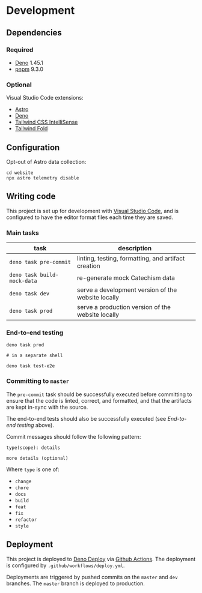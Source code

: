 # Development

## Dependencies

### Required

- [Deno](https://deno.land/) 1.45.1
- [pnpm](https://pnpm.io/) 9.3.0

### Optional

Visual Studio Code extensions:

- [Astro](https://marketplace.visualstudio.com/items?itemName=astro-build.astro-vscode)
- [Deno](https://marketplace.visualstudio.com/items?itemName=denoland.vscode-deno)
- [Tailwind CSS IntelliSense](https://marketplace.visualstudio.com/items?itemName=bradlc.vscode-tailwindcss)
- [Tailwind Fold](https://marketplace.visualstudio.com/items?itemName=stivo.tailwind-fold)

## Configuration

Opt-out of Astro data collection:

```
cd website
npx astro telemetry disable
```

## Writing code

This project is set up for development with [Visual Studio Code](https://code.visualstudio.com/), and is configured to have the editor
format files each time they are saved.

### Main tasks

| task                        | description                                         |
| --------------------------- | --------------------------------------------------- |
| `deno task pre-commit`      | linting, testing, formatting, and artifact creation |
| `deno task build-mock-data` | re-generate mock Catechism data                     |
| `deno task dev`             | serve a development version of the website locally  |
| `deno task prod`            | serve a production version of the website locally   |

### End-to-end testing

```
deno task prod

# in a separate shell

deno task test-e2e
```

### Committing to `master`

The `pre-commit` task should be successfully executed before committing to ensure that the code is linted, correct, and formatted, and that
the artifacts are kept in-sync with the source.

The end-to-end tests should also be successfully executed (see _End-to-end testing_ above).

Commit messages should follow the following pattern:

```
type(scope): details

more details (optional)
```

Where `type` is one of:

- `change`
- `chore`
- `docs`
- `build`
- `feat`
- `fix`
- `refactor`
- `style`

## Deployment

This project is deployed to [Deno Deploy](https://deno.com/deploy) via [Github Actions](https://docs.github.com/en/actions). The deployment
is configured by `.github/workflows/deploy.yml`.

Deployments are triggered by pushed commits on the `master` and `dev` branches. The `master` branch is deployed to production.
